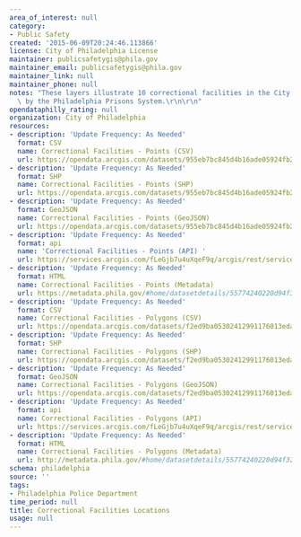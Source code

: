 ```yaml
---
area_of_interest: null
category: 
- Public Safety
created: '2015-06-09T20:24:46.113866'
license: City of Philadelphia License
maintainer: publicsafetygis@phila.gov
maintainer_email: publicsafetygis@phila.gov
maintainer_link: null
maintainer_phone: null
notes: "These layers illustrate 10 correctional facilities in the City, administered\
  \ by the Philadelphia Prisons System.\r\n\r\n"
opendataphilly_rating: null
organization: City of Philadelphia
resources:
- description: 'Update Frequency: As Needed'
  format: CSV
  name: Correctional Facilities - Points (CSV)
  url: https://opendata.arcgis.com/datasets/955eb7bc845d4b16ade05924fb235cf2_0.csv
- description: 'Update Frequency: As Needed'
  format: SHP
  name: Correctional Facilities - Points (SHP)
  url: https://opendata.arcgis.com/datasets/955eb7bc845d4b16ade05924fb235cf2_0.zip
- description: 'Update Frequency: As Needed'
  format: GeoJSON
  name: Correctional Facilities - Points (GeoJSON)
  url: https://opendata.arcgis.com/datasets/955eb7bc845d4b16ade05924fb235cf2_0.geojson
- description: 'Update Frequency: As Needed'
  format: api
  name: 'Correctional Facilities - Points (API) '
  url: https://services.arcgis.com/fLeGjb7u4uXqeF9q/arcgis/rest/services/Correctional_Pts/FeatureServer/0/query?outFields=*&where=1%3D1
- description: 'Update Frequency: As Needed'
  format: HTML
  name: Correctional Facilities - Points (Metadata)
  url: https://metadata.phila.gov/#home/datasetdetails/55774240220d94f32b2107a6/representationdetails/557743e40095de8a30db4090/
- description: 'Update Frequency: As Needed'
  format: CSV
  name: Correctional Facilities - Polygons (CSV)
  url: https://opendata.arcgis.com/datasets/f2ed9ba05302412991176013eda47007_0.csv
- description: 'Update Frequency: As Needed'
  format: SHP
  name: Correctional Facilities - Polygons (SHP)
  url: https://opendata.arcgis.com/datasets/f2ed9ba05302412991176013eda47007_0.zip
- description: 'Update Frequency: As Needed'
  format: GeoJSON
  name: Correctional Facilities - Polygons (GeoJSON)
  url: https://opendata.arcgis.com/datasets/f2ed9ba05302412991176013eda47007_0.geojson
- description: 'Update Frequency: As Needed'
  format: api
  name: Correctional Facilities - Polygons (API)
  url: https://services.arcgis.com/fLeGjb7u4uXqeF9q/arcgis/rest/services/Correctional_Facilities/FeatureServer/0/query?outFields=*&where=1%3D1
- description: 'Update Frequency: As Needed'
  format: HTML
  name: Correctional Facilities - Polygons (Metadata)
  url: http://metadata.phila.gov/#home/datasetdetails/55774240220d94f32b2107a6/representationdetails/56731bc259baa355023e2867/
schema: philadelphia
source: ''
tags:
- Philadelphia Police Department
time_period: null
title: Correctional Facilities Locations
usage: null
---
```

